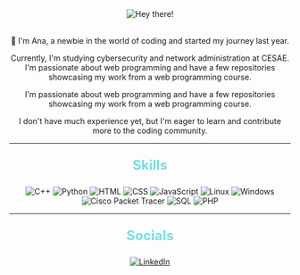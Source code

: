 <div align="center">
  <img src="https://media.giphy.com/media/cJSDRt8csBx0A7YFfh/giphy.gif" alt="Hey there!">
</div>

<br> 

<p align="center">👋 I'm Ana, a newbie in the world of coding and started my journey last year. </p>

<p align="center"> Currently, I'm studying cybersecurity and network administration at CESAE. I'm passionate about web programming and have a few repositories showcasing my work from a web programming course.</p>

<p align="center"> I'm passionate about web programming and have a few repositories showcasing my work from a web programming course.</p>

<p align="center"> I don't have much experience yet, but I'm eager to learn and contribute more to the coding community.</p>

<hr> 

<p align="center" style="font-size: 24px; font-weight: bold; color: #78DEDE;">Skills</p> 

<div align="center">
  <img src="https://img.shields.io/badge/-C++-blue?style=for-the-badge&logo=c%2B%2B&logoColor=white" alt="C++">
  <img src="https://img.shields.io/badge/-Python-blue?style=for-the-badge&logo=python&logoColor=white" alt="Python">
  <img src="https://img.shields.io/badge/-HTML-blue?style=for-the-badge&logo=html5&logoColor=white" alt="HTML">
  <img src="https://img.shields.io/badge/-CSS-blue?style=for-the-badge&logo=css3&logoColor=white" alt="CSS">
  <img src="https://img.shields.io/badge/-JavaScript-blue?style=for-the-badge&logo=javascript&logoColor=white" alt="JavaScript">
  <img src="https://img.shields.io/badge/-Linux-blue?style=for-the-badge&logo=linux&logoColor=white" alt="Linux">
  <img src="https://img.shields.io/badge/-Windows-blue?style=for-the-badge&logo=windows&logoColor=white" alt="Windows">
  <img src="https://img.shields.io/badge/-Cisco%20Packet%20Tracer-blue?style=for-the-badge&logo=cisco&logoColor=white" alt="Cisco Packet Tracer">
  <img src="https://img.shields.io/badge/-SQL-blue?style=for-the-badge&logo=mysql&logoColor=white" alt="SQL">
  <img src="https://img.shields.io/badge/-PHP-blue?style=for-the-badge&logo=php&logoColor=white" alt="PHP">
</div>

<hr> 

<p align="center" style="font-size: 24px; font-weight: bold; color: #78DEDE;">Socials</p>

<div align="center">
  <a href="https://www.linkedin.com/in/anatx/">
    <img src="https://img.shields.io/badge/-LinkedIn-blue?style=for-the-badge&logo=LinkedIn&logoColor=white" alt="LinkedIn">
  </a>
</div>
